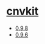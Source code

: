 # [cnvkit](https://hpc.nih.gov/apps/cnvkit.html)
- [0.9.8](/high-throughput-sequencing/cnvkit/0.9.8)
- [0.9.6](/high-throughput-sequencing/cnvkit/0.9.6)
